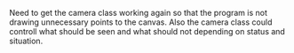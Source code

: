 Need to get the camera class working again so that the program is not drawing
unnecessary points to the canvas. Also the camera class could controll what
should be seen and what should not depending on status and situation.
